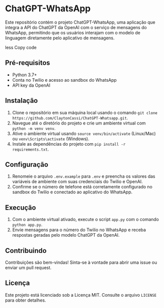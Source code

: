 <!DOCTYPE html>
<html lang="pt">
<head>
    <meta charset="UTF-8">
    <meta name="viewport" content="width=device-width, initial-scale=1.0">
    <title>ChatGPT-WhatsApp</title>
</head>
<body>
    <h1>ChatGPT-WhatsApp</h1>
    <p>Este repositório contém o projeto ChatGPT-WhatsApp, uma aplicação que integra a API do ChatGPT da OpenAI com o serviço de mensagens do WhatsApp, permitindo que os usuários interajam com o modelo de linguagem diretamente pelo aplicativo de mensagens.</p>
less
Copy code
<h2>Pré-requisitos</h2>
<ul>
    <li>Python 3.7+</li>
    <li>Conta no Twilio e acesso ao sandbox do WhatsApp</li>
    <li>API key da OpenAI</li>
</ul>

<h2>Instalação</h2>
<ol>
    <li>Clone o repositório em sua máquina local usando o comando <code>git clone https://github.com/ClaytonCassi/ChatGPT-Whatsapp.git</code>.</li>
    <li>Navegue até o diretório do projeto e crie um ambiente virtual com <code>python -m venv venv</code>.</li>
    <li>Ative o ambiente virtual usando <code>source venv/bin/activate</code> (Linux/Mac) ou <code>venv\Scripts\activate</code> (Windows).</li>
    <li>Instale as dependências do projeto com <code>pip install -r requirements.txt</code>.</li>
</ol>

<h2>Configuração</h2>
<ol>
    <li>Renomeie o arquivo <code>.env.example</code> para <code>.env</code> e preencha os valores das variáveis de ambiente com suas credenciais do Twilio e OpenAI.</li>
    <li>Confirme se o número de telefone está corretamente configurado no sandbox do Twilio e conectado ao aplicativo do WhatsApp.</li>
</ol>

<h2>Execução</h2>
<ol>
    <li>Com o ambiente virtual ativado, execute o script <code>app.py</code> com o comando <code>python app.py</code>.</li>
    <li>Envie mensagens para o número do Twilio no WhatsApp e receba respostas geradas pelo modelo ChatGPT da OpenAI.</li>
</ol>

<h2>Contribuindo</h2>
<p>Contribuições são bem-vindas! Sinta-se à vontade para abrir uma issue ou enviar um pull request.</p>

<h2>Licença</h2>
<p>Este projeto está licenciado sob a Licença MIT. Consulte o arquivo <code>LICENSE</code> para obter detalhes.</p>
</body>
</html>
